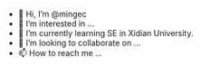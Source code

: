 - 👋 Hi, I’m @mingec
- 👀 I’m interested in ...
- 🌱 I’m currently learning SE in Xidian University.
- 💞️ I’m looking to collaborate on ...
- 📫 How to reach me ...

<!---
mingec/mingec is a ✨ special ✨ repository because its `README.md` (this file) appears on your GitHub profile.
You can click the Preview link to take a look at your changes.
--->
